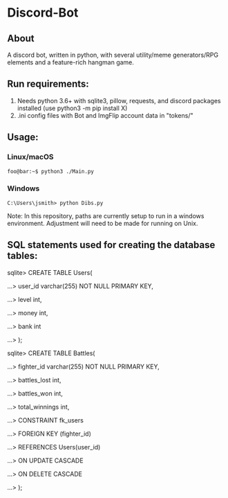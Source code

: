 
# Discord-Bot
## About
A discord bot, written in python, with several utility/meme generators/RPG elements and a feature-rich hangman game.

## Run requirements:
1. Needs python 3.6+ with sqlite3, pillow, requests, and discord packages installed (use python3 -m pip install X)
2. .ini config files with Bot and ImgFlip account data in "tokens/"

## Usage:
### Linux/macOS
```console
foo@bar:~$ python3 ./Main.py 
```
### Windows
```console
C:\Users\jsmith> python Dibs.py
```

Note: In this repository, paths are currently setup to run in a windows environment. Adjustment will need to be made for running on Unix.

## SQL statements used for creating the database tables:

sqlite> CREATE TABLE Users(

...> user_id varchar(255) NOT NULL PRIMARY KEY,

...> level int,

...> money int,

...> bank int

...> );

sqlite> CREATE TABLE Battles(

...> fighter_id varchar(255) NOT NULL PRIMARY KEY,

...> battles_lost int,

...> battles_won int,

...> total_winnings int,

...> CONSTRAINT fk_users

...>     FOREIGN KEY (fighter_id)

...>     REFERENCES Users(user_id)

...>     ON UPDATE CASCADE

...>     ON DELETE CASCADE

...> );
